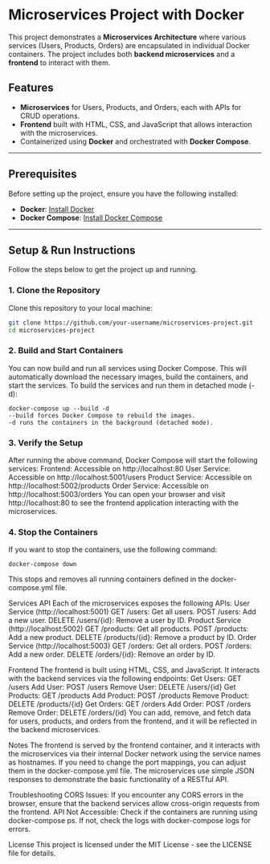 # Microservices Project with Docker

This project demonstrates a **Microservices Architecture** where various services (Users, Products, Orders) are encapsulated in individual Docker containers. The project includes both **backend microservices** and a **frontend** to interact with them.

## Features

- **Microservices** for Users, Products, and Orders, each with APIs for CRUD operations.
- **Frontend** built with HTML, CSS, and JavaScript that allows interaction with the microservices.
- Containerized using **Docker** and orchestrated with **Docker Compose**.

---

## Prerequisites

Before setting up the project, ensure you have the following installed:

- **Docker**: [Install Docker](https://docs.docker.com/get-docker/)
- **Docker Compose**: [Install Docker Compose](https://docs.docker.com/compose/install/)

---

## Setup & Run Instructions

Follow the steps below to get the project up and running.

### 1. Clone the Repository

Clone this repository to your local machine:

```bash
git clone https://github.com/your-username/microservices-project.git
cd microservices-project
```
### 2. Build and Start Containers
You can now build and run all services using Docker Compose. This will automatically download the necessary images, build the containers, and start the services.
To build the services and run them in detached mode (-d):
```
docker-compose up --build -d
--build forces Docker Compose to rebuild the images.
-d runs the containers in the background (detached mode).
```
### 3. Verify the Setup
After running the above command, Docker Compose will start the following services:
Frontend: Accessible on http://localhost:80
User Service: Accessible on http://localhost:5001/users
Product Service: Accessible on http://localhost:5002/products
Order Service: Accessible on http://localhost:5003/orders
You can open your browser and visit http://localhost:80 to see the frontend application interacting with the microservices.

### 4. Stop the Containers
If you want to stop the containers, use the following command:
```
docker-compose down
```
This stops and removes all running containers defined in the docker-compose.yml file.

Services API
Each of the microservices exposes the following APIs:
User Service (http://localhost:5001)
GET /users: Get all users.
POST /users: Add a new user.
DELETE /users/{id}: Remove a user by ID.
Product Service (http://localhost:5002)
GET /products: Get all products.
POST /products: Add a new product.
DELETE /products/{id}: Remove a product by ID.
Order Service (http://localhost:5003)
GET /orders: Get all orders.
POST /orders: Add a new order.
DELETE /orders/{id}: Remove an order by ID.

Frontend
The frontend is built using HTML, CSS, and JavaScript. It interacts with the backend services via the following endpoints:
Get Users: GET /users
Add User: POST /users
Remove User: DELETE /users/{id}
Get Products: GET /products
Add Product: POST /products
Remove Product: DELETE /products/{id}
Get Orders: GET /orders
Add Order: POST /orders
Remove Order: DELETE /orders/{id}
You can add, remove, and fetch data for users, products, and orders from the frontend, and it will be reflected in the backend microservices.

Notes
The frontend is served by the frontend container, and it interacts with the microservices via their internal Docker network using the service names as hostnames.
If you need to change the port mappings, you can adjust them in the docker-compose.yml file.
The microservices use simple JSON responses to demonstrate the basic functionality of a RESTful API.

Troubleshooting
CORS Issues: If you encounter any CORS errors in the browser, ensure that the backend services allow cross-origin requests from the frontend.
API Not Accessible: Check if the containers are running using docker-compose ps. If not, check the logs with docker-compose logs for errors.

License
This project is licensed under the MIT License - see the LICENSE file for details.
```
